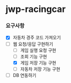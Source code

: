 # jwp-racingcar

### 요구사항

- [x] 자동차 경주 코드 가져오기
- [ ] 웹 요청/응답 구현하기
    - [ ] 게임 실행 요청 구현
    - [ ] 조회 기능 구현
    - [x] 게임 저장 기능 구현
    - [ ] 자동차 저장 기능 구현
- [ ] DB 연동하기

